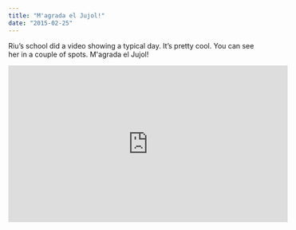 ```yaml
---
title: "M'agrada el Jujol!"
date: "2015-02-25"
---
```


Riu’s school did a video showing a typical day. It’s pretty cool. You can see her in a couple of spots. M'agrada el Jujol!

<iframe width="560" height="315" src="https://www.youtube.com/embed/vyAQQr5TT_4?si=ZUfCXkp_mTBp-YzX" title="YouTube video player" frameborder="0" allow="accelerometer; autoplay; clipboard-write; encrypted-media; gyroscope; picture-in-picture; web-share" referrerpolicy="strict-origin-when-cross-origin" allowfullscreen></iframe>

